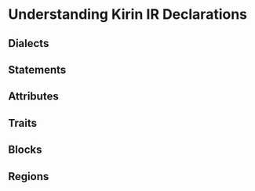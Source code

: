 # Understanding Kirin IR Declarations

## Dialects

## Statements

## Attributes

## Traits

## Blocks

## Regions
